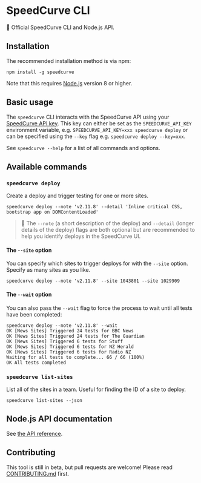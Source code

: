 # SpeedCurve CLI

🍩 Official SpeedCurve CLI and Node.js API.

## Installation

The recommended installation method is via npm:

```
npm install -g speedcurve
```

Note that this requires [Node.js](https://nodejs.org/) version 8 or higher.

## Basic usage

The `speedcurve` CLI interacts with the SpeedCurve API using your [SpeedCurve API key](https://support.speedcurve.com/apis/synthetic-api). This key can either be set as the `SPEEDCURVE_API_KEY` environment variable, e.g. `SPEEDCURVE_API_KEY=xxx speedcurve deploy` or can be specified using the `--key` flag e.g. `speedcurve deploy --key=xxx`.

See `speedcurve --help` for a list of all commands and options.

## Available commands

### `speedcurve deploy`

Create a deploy and trigger testing for one or more sites.

```
speedcurve deploy --note 'v2.11.8' --detail 'Inline critical CSS, bootstrap app on DOMContentLoaded'
```

> 💁 The `--note` (a short description of the deploy) and `--detail` (longer details of the deploy) flags are both optional but are recommended to help you identify deploys in the SpeedCurve UI.

#### The `--site` option

You can specify which sites to trigger deploys for with the `--site` option. Specify as many sites as you like.

```
speedcurve deploy --note 'v2.11.8' --site 1043801 --site 1029909
```

#### The `--wait` option

You can also pass the `--wait` flag to force the process to wait until all tests have been completed:

```
speedcurve deploy --note 'v2.11.8' --wait
OK [News Sites] Triggered 24 tests for BBC News
OK [News Sites] Triggered 24 tests for The Guardian
OK [News Sites] Triggered 6 tests for Stuff
OK [News Sites] Triggered 6 tests for NZ Herald
OK [News Sites] Triggered 6 tests for Radio NZ
Waiting for all tests to complete... 66 / 66 (100%)
OK All tests completed
```

### `speedcurve list-sites`

List all of the sites in a team. Useful for finding the ID of a site to deploy.

```
speedcurve list-sites --json
```

## Node.js API documentation

See [the API reference](https://speedcurve-metrics.github.io/speedcurve-cli/).

## Contributing

This tool is still in beta, but pull requests are welcome! Please read [CONTRIBUTING.md](.github/CONTRIBUTING.md) first.
